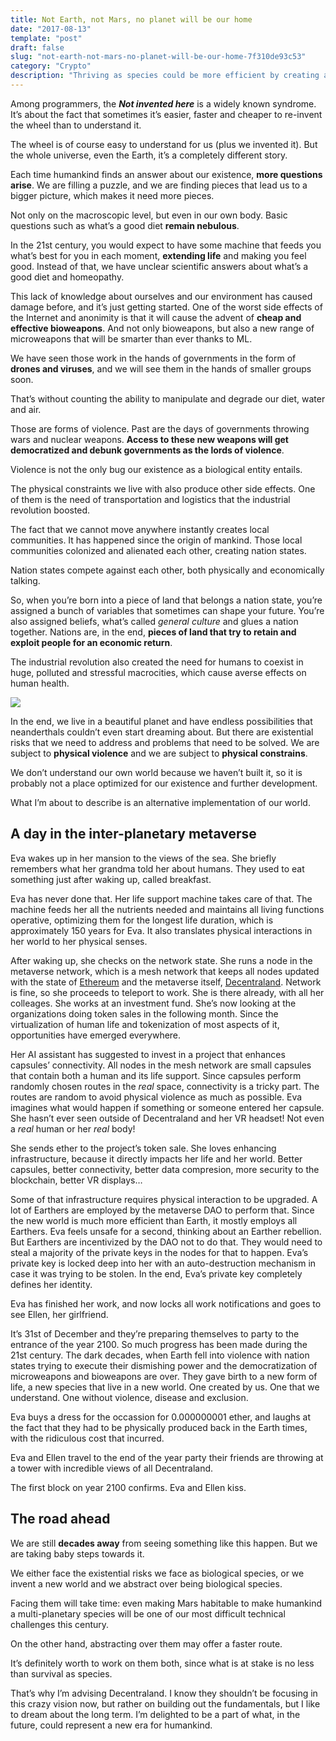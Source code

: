 ```yaml
---
title: Not Earth, not Mars, no planet will be our home
date: "2017-08-13"
template: "post"
draft: false
slug: "not-earth-not-mars-no-planet-will-be-our-home-7f310de93c53"
category: "Crypto"
description: "Thriving as species could be more efficient by creating a new world rather than conquering the current one"
---
```


Among programmers, the ***Not invented here*** is a widely known syndrome. It’s about the fact that sometimes it’s easier, faster and cheaper to re-invent the wheel than to understand it.

The wheel is of course easy to understand for us (plus we invented it). But the whole universe, even the Earth, it’s a completely different story.

Each time humankind finds an answer about our existence, **more questions arise**. We are filling a puzzle, and we are finding pieces that lead us to a bigger picture, which makes it need more pieces.

Not only on the macroscopic level, but even in our own body. Basic questions such as what’s a good diet **remain nebulous**.

In the 21st century, you would expect to have some machine that feeds you what’s best for you in each moment, **extending life** and making you feel good. Instead of that, we have unclear scientific answers about what’s a good diet and homeopathy.

This lack of knowledge about ourselves and our environment has caused damage before, and it’s just getting started. One of the worst side effects of the Internet and anonimity is that it will cause the advent of **cheap and effective bioweapons**. And not only bioweapons, but also a new range of microweapons that will be smarter than ever thanks to ML.

We have seen those work in the hands of governments in the form of **drones and viruses**, and we will see them in the hands of smaller groups soon.

That’s without counting the ability to manipulate and degrade our diet, water and air.

Those are forms of violence. Past are the days of governments throwing wars and nuclear weapons. **Access to these new weapons will get democratized and debunk governments as the lords of violence**.

Violence is not the only bug our existence as a biological entity entails.

The physical constraints we live with also produce other side effects. One of them is the need of transportation and logistics that the industrial revolution boosted.

The fact that we cannot move anywhere instantly creates local communities. It has happened since the origin of mankind. Those local communities colonized and alienated each other, creating nation states.

Nation states compete against each other, both physically and economically talking.

So, when you’re born into a piece of land that belongs a nation state, you’re assigned a bunch of variables that sometimes can shape your future. You’re also assigned beliefs, what’s called *general culture* and glues a nation together. Nations are, in the end, **pieces of land that try to retain and exploit people for an economic return**.

The industrial revolution also created the need for humans to coexist in huge, polluted and stressful macrocities, which cause averse effects on human health.

![](https://cdn-images-1.medium.com/max/2400/1*QLL4pR0iT1KKblyZFQnlug.jpeg)

In the end, we live in a beautiful planet and have endless possibilities that neanderthals couldn’t even start dreaming about. But there are existential risks that we need to address and problems that need to be solved. We are subject to **physical violence** and we are subject to **physical constrains**.

We don’t understand our own world because we haven’t built it, so it is probably not a place optimized for our existence and further development.

What I’m about to describe is an alternative implementation of our world.

## A day in the inter-planetary metaverse

Eva wakes up in her mansion to the views of the sea. She briefly remembers what her grandma told her about humans. They used to eat something just after waking up, called breakfast.

Eva has never done that. Her life support machine takes care of that. The machine feeds her all the nutrients needed and maintains all living functions operative, optimizing them for the longest life duration, which is approximately 150 years for Eva. It also translates physical interactions in her world to her physical senses.

After waking up, she checks on the network state. She runs a node in the metaverse network, which is a mesh network that keeps all nodes updated with the state of [Ethereum](https://ethereum.org) and the metaverse itself, [Decentraland](https://decentraland.org). Network is fine, so she proceeds to teleport to work. She is there already, with all her colleages. She works at an investment fund. She’s now looking at the organizations doing token sales in the following month. Since the virtualization of human life and tokenization of most aspects of it, opportunities have emerged everywhere.

Her AI assistant has suggested to invest in a project that enhances capsules’ connectivity. All nodes in the mesh network are small capsules that contain both a human and its life support. Since capsules perform randomly chosen routes in the *real* space, connectivity is a tricky part. The routes are random to avoid physical violence as much as possible. Eva imagines what would happen if something or someone entered her capsule. She hasn’t ever seen outside of Decentraland and her VR headset! Not even a *real* human or her *real* body!

She sends ether to the project’s token sale. She loves enhancing infrastructure, because it directly impacts her life and her world. Better capsules, better connectivity, better data compresion, more security to the blockchain, better VR displays…

Some of that infrastructure requires physical interaction to be upgraded. A lot of Earthers are employed by the metaverse DAO to perform that. Since the new world is much more efficient than Earth, it mostly employs all Earthers. Eva feels unsafe for a second, thinking about an Earther rebellion. But Earthers are incentivized by the DAO not to do that. They would need to steal a majority of the private keys in the nodes for that to happen. Eva’s private key is locked deep into her with an auto-destruction mechanism in case it was trying to be stolen. In the end, Eva’s private key completely defines her identity.

Eva has finished her work, and now locks all work notifications and goes to see Ellen, her girlfriend.

It’s 31st of December and they’re preparing themselves to party to the entrance of the year 2100. So much progress has been made during the 21st century. The dark decades, when Earth fell into violence with nation states trying to execute their dismishing power and the democratization of microweapons and bioweapons are over. They gave birth to a new form of life, a new species that live in a new world. One created by us. One that we understand. One without violence, disease and exclusion.

Eva buys a dress for the occassion for 0.000000001 ether, and laughs at the fact that they had to be physically produced back in the Earth times, with the ridiculous cost that incurred.

Eva and Ellen travel to the end of the year party their friends are throwing at a tower with incredible views of all Decentraland.

The first block on year 2100 confirms. Eva and Ellen kiss.

## The road ahead

We are still **decades away** from seeing something like this happen. But we are taking baby steps towards it.

We either face the existential risks we face as biological species, or we invent a new world and we abstract over being biological species.

Facing them will take time: even making Mars habitable to make humankind a multi-planetary species will be one of our most difficult technical challenges this century.

On the other hand, abstracting over them may offer a faster route.

It’s definitely worth to work on them both, since what is at stake is no less than survival as species.

That’s why I’m advising Decentraland. I know they shouldn’t be focusing in this crazy vision now, but rather on building out the fundamentals, but I like to dream about the long term. I’m delighted to be a part of what, in the future, could represent a new era for humankind.
